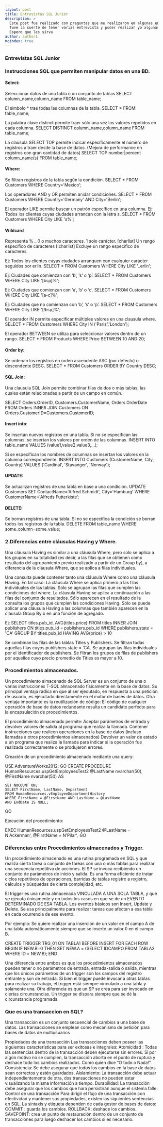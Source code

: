```yaml
---
layout: post
title: Entrevistas SQL Junior
description: >
  Este post fue realizado con preguntas que me realizaron en algunas entrevistas y otras que les realizaron a algunos amigos. El objetivo de este post es refrescar algunos conocimientos que vamos perdiendo y por otra parte si es que nunca escuchaste algún de estos conceptos que los puedas aprender e implementar en tu trabajo.
  Tuve la suerte de tener varias entrevista y poder realizar yo algunas entrevistas, creo que lo más importante al margen del puesto a aspirar es poder llevarte algún aprendizaje nuevo, tanto del lado del entrevistado como del entrevistador.
  Espero que les sirva
author: author1
noindex: true
---
```


### Entrevistas SQL Junior

### Instrucciones SQL que permiten manipular datos en una BD.

#### Select: 
Seleccionar datos de una tabla o un conjunto de tablas
SELECT column_name,column_name
FROM table_name;

El simbolo * trae todas las columnas de la tabla.
SELECT * FROM table_name;

La palabra clave distinct permite traer sólo una vez los valores repetidos en cada columna.
SELECT DISTINCT column_name,column_name
FROM table_name;

La clausula SELECT TOP permite indicar específicamente el número de registros a traer desde la base de datos. (Mejora de performance en registros con gran cantidad de datos)
SELECT TOP number|percent column_name(s)
FROM table_name;


#### Where:
Se filtran registros de la tabla según la condición.
SELECT * FROM Customers
WHERE Country='Mexico';

Los operadores AND y OR permiten anidar condiciones.
SELECT * FROM Customers
WHERE Country='Germany'
AND City='Berlin';

El operador LIKE permite buscar un patrón específico en una columna.
Ej: Todos los clientes cuyas ciudades arrancan con la letra s.
SELECT * FROM Customers
WHERE City LIKE 's%';



#### Wildcard
Representa
%
_
0 o muchos caracteres.
1 solo carácter.
[charlist]
Un rango específico de caracteres
[!charlist]
Excluye un rango específico de caracteres.

Ej: Todos los clientes cuyas ciudades arranquen con cualquier carácter seguidos por erlin.
SELECT * FROM Customers
WHERE City LIKE '_erlin';

Ej: Ciudades que comienzan con ‘b’, ‘s’ o ‘p’. 
SELECT * FROM Customers
WHERE City LIKE '[bsp]%';

Ej: Ciudades que comienzan con ‘a’, ‘b’ o ‘c’.
SELECT * FROM Customers
WHERE City LIKE '[a-c]%';

Ej: Ciudades que no comienzan con ‘b’, ‘s’ o ‘p’.
SELECT * FROM Customers
WHERE City LIKE '[!bsp]%';

El operador IN permite especificar múltiples valores en una clausula where.
SELECT * FROM Customers
WHERE City IN ('Paris','London');

El operador BETWEEN se utiliza para seleccionar valores dentro de un rango.
SELECT * FROM Products
WHERE Price BETWEEN 10 AND 20;



#### Order by:
Se ordenan los registros en orden ascendente ASC (por defecto)  o descendente DESC.
SELECT * FROM Customers
ORDER BY Country DESC;

#### SQL Join:
Una clausula SQL Join permite combinar filas de dos o más tablas, las cuales están relacionadas a partir de un campo en común.

SELECT Orders.OrderID, Customers.CustomerName, Orders.OrderDate
FROM Orders
INNER JOIN Customers
ON Orders.CustomerID=Customers.CustomerID;

#### Insert into:
Se insertan nuevos registros en una tabla.
Si no se especifican las columnas, se insertan los valores por orden de las columnas.
INSERT INTO table_name
VALUES (value1,value2,value3,...);

Si se especifican los nombres de columnas se insertan los valores en la columna correspondiente.
INSERT INTO Customers (CustomerName, City, Country)
VALUES ('Cardinal', 'Stavanger', 'Norway');

#### UPDATE:
Se actualizan registros de una tabla en base a una condición.
UPDATE Customers
SET ContactName='Alfred Schmidt', City='Hamburg'
WHERE CustomerName='Alfreds Futterkiste';

#### DELETE:
Se borran registros de una tabla.
Si no se especifica la condición se borran todos los registros de la tabla.
DELETE FROM table_name
WHERE some_column=some_value;



### 2.Diferencias entre cláusulas Having y Where.

Una cláusula Having es similar a una cláusula Where, pero solo se aplica a los grupos en su totalidad (es decir, a las filas que se obtienen como resultado del agrupamiento previo realizado a partir de un Group by), a diferencia de la cláusula Where, que se aplica a filas individuales.

Una consulta puede contener tanto una cláusula Where como una cláusula Having.
En tal caso:
La cláusula Where se aplica primero a las filas individuales de las tablas. Sólo se agrupan las filas que cumplen las condiciones del where.
La cláusula Having se aplica a continuación a las filas del conjunto de resultados. Sólo aparecen en el resultado de la consulta los grupos que cumplen las condiciones Having. Sólo se puede aplicar una cláusula Having a las columnas que también aparecen en la cláusula Group By o en una función de agregado.

Ej:
SELECT titles.pub_id, AVG(titles.price)
FROM titles INNER JOIN publishers
   ON titles.pub_id = publishers.pub_id
WHERE publishers.state = 'CA'
GROUP BY titles.pub_id
HAVING AVG(price) > 10

Se combinan las filas de las tablas Titles y Publishers.
Se filtran todas aquellas filas cuyos publishers.state = ‘CA’.
Se agrupan las filas individuales por el identificador de publishers.
Se filtran los grupos de filas de publishers por aquellos cuyo precio promedio de Titles es mayor a 10.  



### Procedimientos almacenados.

Un procedimiento almacenado de SQL Server es un conjunto de una o varias instrucciones T-SQL almacenado físicamente en la base de datos. Su principal ventaja radica en que al ser ejecutado, en respuesta a una petición de usuario, es ejecutado directamente en el motor de bases de datos.
Otra ventaja importante es la reutilización de código: El código de cualquier operación de base de datos redundante resulta un candidato perfecto para la encapsulación de procedimientos.

El procedimiento almacenado permite:
Aceptar parámetros de entrada y devolver valores de salida al programa que realiza la llamada.
Contener instrucciones que realicen operaciones en la base de datos (incluso llamadas a otros procedimientos almacenados)
Devolver un valor de estado a un programa que realiza la llamada para indicar si la operación fue realizada correctamente o se produjeron errores.


Creación de un procedimiento almacenado mediante una query:

USE AdventureWorks2012;
GO
CREATE PROCEDURE HumanResources.uspGetEmployeesTest2 
    @LastName nvarchar(50), 
    @FirstName nvarchar(50) 
AS 

    SET NOCOUNT ON;
    SELECT FirstName, LastName, Department
    FROM HumanResources.vEmployeeDepartmentHistory
    WHERE FirstName = @FirstName AND LastName = @LastName
    AND EndDate IS NULL;
GO

Ejecución del procedimiento:

EXEC HumanResources.uspGetEmployeesTest2 @LastName = N'Ackerman', @FirstName = N'Pilar';
GO



### Diferencias entre Procedimientos almacenados y Trigger.

Un procedimiento almacenado es una rutina programada en SQL y que realiza cierta tarea o conjunto de tareas con una o más tablas para realizar una secuencia repetitiva de acciones. El SP se invoca recibiendo un conjunto de parámetros de inicio y salida. Es una forma eficiente de tratar ciclos repetitivos de operaciones, barridas de tablas registro a registro, cálculos y búsquedas de cierta complejidad, etc.

El trigger es una rutina almacenada VINCULADA A UNA SOLA TABLA, y que se ejecuta únicamente y en todos los casos en que se de un EVENTO DETERMINADO DE ESA TABLA. Los eventos básicos son Insert, Update y Delete. Se usa principalmente para realizar tareas que afectan a esa tabla en cada ocurrencia de ese evento.

Por ejemplo: Se quiere realizar una inserción de un valor en el campo A de una tabla automáticamente siempre que se inserte un valor 0 en el campo B.

CREATE TRIGGER TRG_01 ON TABLA1 BEFORE INSERT FOR EACH ROW
BEGIN
IF NEW.B=0 THEN SET NEW.A = (SELECT IDCAMPO FROM TABLA2 WHERE ID = NEW.B); 
END


Una diferencia entre ambos es que los procedimientos almacenados pueden tener o no parámetros de entrada, entrada-salida o salida, mientras que los únicos parámetros de un trigger son los campos del registro entrante y son de entrada.
Si bien el trigger puede invocar a otras tablas para realizar su trabajo, el trigger está siempre vinculado a una tabla y solamente una.
Otra diferencia es que un SP se crea para ser invocado en ciertas circunstancias. Un trigger se dispara siempre que se dé la circunstancia programada.




### Que es una transaccion en SQL?
Una transacción es un conjunto secuencial  de cambios a una base de datos. Las transacciones se emplean como mecanismo de petición para bases de datos de multiusuarios

Propiedades de una transacción
Las transacciones deben poseer las siguientes características para ser exitosas e integrales:
Atomicidad : Todas las sentencias dentro de la transacción deben ejecutarse sin errores. Si por algún motivo no se cumplen, la transacción aborta en el punto de ruptura y deshace todo los cambios realizados. Como quien dice “O todo o Nada!”.
Consistencia: Se debe asegurar que todos los cambios en la base de datos sean correctos y estén guardados.
Aislamiento: La transacción debe actuar independientemente de otra, dos transacciones no pueden estar visualizando la misma información a tiempo.
Durabilidad: La transacción debe asegurar que los cambios que hará persistirán aunque el sistema falle.
Control de una transacción
Para dirigir el flujo de una transacción con efectividad y mantener sus propiedades, existen las siguientes sentencias en SQL. La sintaxis y etiqueta dependen de cada gestor de bases de datos:
COMMIT : guarda los cambios.
ROLLBACK: deshace los cambios.
SAVEPOINT: crea un punto de restauración dentro de un conjunto de transacciones para luego deshacer los cambios si es necesario.
